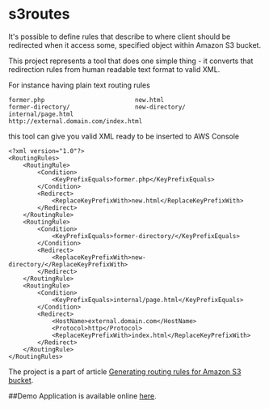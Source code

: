 s3routes
========
It's possible to define rules that describe to where client should be redirected when it access some,
specified object within Amazon S3 bucket.

This project represents a tool that does one simple thing - it converts that redirection rules from
human readable text format to valid XML.

For instance having plain text routing rules

    former.php                         new.html
    former-directory/                  new-directory/
    internal/page.html                 http://external.domain.com/index.html

this tool can give you valid XML ready to be inserted to AWS Console

    <?xml version="1.0"?>
    <RoutingRules>
        <RoutingRule>
            <Condition>
                <KeyPrefixEquals>former.php</KeyPrefixEquals>
            </Condition>
            <Redirect>
                <ReplaceKeyPrefixWith>new.html</ReplaceKeyPrefixWith>
            </Redirect>
        </RoutingRule>
        <RoutingRule>
            <Condition>
                <KeyPrefixEquals>former-directory/</KeyPrefixEquals>
            </Condition>
            <Redirect>
                <ReplaceKeyPrefixWith>new-directory/</ReplaceKeyPrefixWith>
            </Redirect>
        </RoutingRule>
        <RoutingRule>
            <Condition>
                <KeyPrefixEquals>internal/page.html</KeyPrefixEquals>
            </Condition>
            <Redirect>
                <HostName>external.domain.com</HostName>
                <Protocol>http</Protocol>
                <ReplaceKeyPrefixWith>index.html</ReplaceKeyPrefixWith>
            </Redirect>
        </RoutingRule>
    </RoutingRules>

The project is a part of article <a target="_blank" href="http://sukharevd.net/generating-routing-rules-for-amazon-s3-bucket.html">Generating routing rules for Amazon S3 bucket</a>. 

##Demo
Application is available online <a target="_blank" href="http://sukharevd.net/static/files/blog/s3routes/index.html">here</a>.
